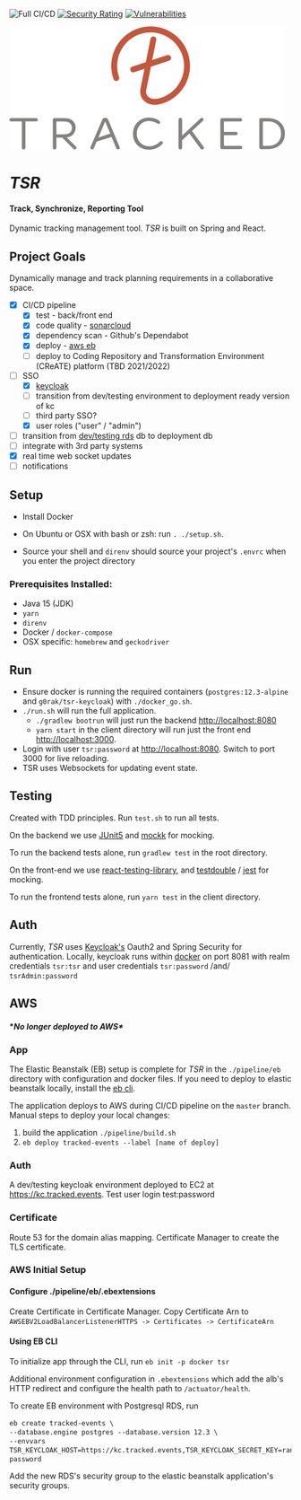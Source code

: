 ![Full CI/CD](https://github.com/gorhack/tsr/workflows/Full%20CI/CD/badge.svg)
[![Security Rating](https://sonarcloud.io/api/project_badges/measure?project=gorhack_tsr&metric=security_rating)](https://sonarcloud.io/dashboard?id=gorhack_tsr)
[![Vulnerabilities](https://sonarcloud.io/api/project_badges/measure?project=gorhack_tsr&metric=vulnerabilities)](https://sonarcloud.io/dashboard?id=gorhack_tsr)

![](logo/logo492.png)
# _TSR_
#### Track, Synchronize, Reporting Tool
Dynamic tracking management tool. _TSR_ is built on Spring and React.

## Project Goals
Dynamically manage and track planning requirements in a collaborative space.
- [x] CI/CD pipeline
    - [x] test - back/front end
    - [x] code quality - [sonarcloud](https://sonarcloud.io/dashboard?id=gorhack_tsr)
    - [x] dependency scan - Github's Dependabot
    - [x] deploy - [aws eb](https://tracked.events)
    - [ ] deploy to Coding Repository and Transformation Environment (CReATE) platform
      (TBD 2021/2022)
- [ ] SSO
    - [x] [keycloak](http://alcesleo.github.io/2020/01/30/setting-up-keycloak-on-aws/)
    - [ ] transition from dev/testing environment to deployment ready version of kc
    - [ ] third party SSO?
    - [x] user roles ("user" / "admin")
- [ ] transition from [dev/testing rds](https://docs.aws.amazon.com/elasticbeanstalk/latest/dg/using-features.managing.db.html?icmpid=docs_elasticbeanstalk_console)
db to deployment db
- [ ] integrate with 3rd party systems
- [x] real time web socket updates
- [ ] notifications

## Setup
 - Install Docker

 - On Ubuntu or OSX with bash or zsh: run `. ./setup.sh`.

 - Source your shell and `direnv` should source your project's `.envrc` when you enter the project
   directory

### Prerequisites Installed:
 - Java 15 (JDK)
 - `yarn`
 - `direnv`
 - Docker / `docker-compose`
 - OSX specific: `homebrew` and `geckodriver`

## Run
 - Ensure docker is running the required containers (`postgres:12.3-alpine` and
   `g0rak/tsr-keycloak`) with `./docker_go.sh`.
 - `./run.sh` will run the full application.
   - `./gradlew bootrun` will just run the backend <http://localhost:8080>
   - `yarn start` in the client directory will run just the front end <http://localhost:3000>.
 - Login with user `tsr:password` at <http://localhost:8080>. Switch to port 3000 for live
   reloading.
 - TSR uses Websockets for updating event state.

## Testing
Created with TDD principles. Run `test.sh` to run all tests.

On the backend we use [JUnit5](https://junit.org/junit5/docs/current/user-guide/) and [mockk](https://mockk.io) for
mocking.

To run the backend tests alone, run `gradlew test` in the root directory.

On the front-end we use [react-testing-library](https://testing-library.com/docs/react-testing-library/intro), and
[testdouble](https://github.com/testdouble/testdouble.js) / [jest](https://jestjs.io) for mocking.

To run the frontend tests alone, run `yarn test` in the client directory.

## Auth
Currently, _TSR_ uses [Keycloak's](https://www.keycloak.org) Oauth2 and Spring Security for
authentication. Locally, keycloak runs within [docker](https://hub.docker.com/repository/docker/g0rak/tsr-keycloak)
on port 8081 with realm credentials `tsr:tsr` and user credentials `tsr:password` /and/
`tsrAdmin:password`

## AWS
#### **No longer deployed to AWS\**
### App
The Elastic Beanstalk (EB) setup is complete for _TSR_ in the `./pipeline/eb` directory with configuration and docker
files. If you need to deploy to elastic beanstalk locally, install the
[eb cli](https://docs.aws.amazon.com/elasticbeanstalk/latest/dg/eb-cli3-install.html).

The application deploys to AWS during CI/CD pipeline on the `master` branch. Manual steps to deploy your
local changes:
1. build the application `./pipeline/build.sh`
1. `eb deploy tracked-events --label [name of deploy]`

### Auth
A dev/testing keycloak environment deployed to EC2 at https://kc.tracked.events. Test user login test:password

### Certificate
Route 53 for the domain alias mapping. Certificate Manager to create the TLS certificate.

### AWS Initial Setup

#### Configure ./pipeline/eb/.ebextensions

Create Certificate in Certificate Manager. Copy Certificate Arn to `AWSEBV2LoadBalancerListenerHTTPS -> Certificates ->
CertificateArn`

#### Using EB CLI
To initialize app through the CLI, run `eb init -p docker tsr`

Additional environment configuration in `.ebextensions` which add the alb's HTTP redirect and configure the health path
to `/actuator/health`.

To create EB environment with Postgresql RDS, run
```
eb create tracked-events \
--database.engine postgres --database.version 12.3 \
--envvars TSR_KEYCLOAK_HOST=https://kc.tracked.events,TSR_KEYCLOAK_SECRET_KEY=random-password
```

Add the new RDS's security group to the elastic beanstalk application's security groups.